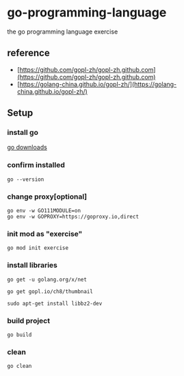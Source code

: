 # go-programming-language
the go programming language exercise

## reference
* [https://github.com/gopl-zh/gopl-zh.github.com](https://github.com/gopl-zh/gopl-zh.github.com)
* [https://golang-china.github.io/gopl-zh/](https://golang-china.github.io/gopl-zh/)

## Setup

### install go

[go downloads](https://golang.google.cn/dl/)

### confirm installed

`go --version`

### change proxy[optional]

```
go env -w GO111MODULE=on
go env -w GOPROXY=https://goproxy.io,direct
```

### init mod as "exercise"

`go mod init exercise`

### install libraries
`go get -u golang.org/x/net`

`go get gopl.io/ch8/thumbnail`

`sudo apt-get install libbz2-dev`

### build project

`go build`

### clean 

`go clean`

